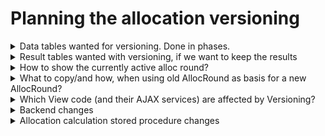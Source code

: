 # Planning the allocation versioning

<details><summary>Data tables wanted for versioning. Done in phases.</summary>

First phase

* Subject - teaching. e.g. how many different kind of sessions per course will be offered
* SubjectEquipment - what kind of equipment we require for each kind of teaching/learning session

Second phase:

* SpaceEquipment - what is in each space
* Space - is space marked as available? taking more spaces into use. Modifying the spaceType for new purposes

</details>

<details><summary>Result tables wanted with versioning, if we want to keep the results</summary>

* all tables name starting with Alloc.
* all of them already have allocRoundId, even if it's called id (in AllocRound proper, like also should), allocId, allocRound x 3.
* They could be unified to id x 1, allocRoundId x 4

</details>

<details><summary>How to show the currently active alloc round?</summary>

Maybe at least the alloc round number shown in the top of the App bar on the left?

Later also the name, or start of the name?

</details>


<details><summary>What to copy/and how, when using old AllocRound as basis for a new AllocRound?</summary>

* The so far selected datatables' (see above) rows with old allocRoundId to the new allocRoundId.
* Phase by Phase. Only those copied that have been versioned.
* Making a POST AllocRound first (maybe a new end point), and if getting back the new allocRoundId successfully, copying then the corresponding old datarows in the selected datatables to the new allocRoundId too. Can be done in a database/SQL TRANSACTION and either COMMITted or ROLLBACKed.
* Not touching the old rows at all. They will stay for the original AllocRound. No affect to original AllocRound
* At least so far AllocRound table is WITHOUT any reference to the original AllocRound that it was created based on. And maybe good solution, as the original allocRound can be changed again with all of its details. Even possibly deleted?

</details>


<details><summary>Which View code (and their AJAX services) are affected by Versioning?</summary>

First phase (Subject and SubjectEquipment)

* SubjectList and possibly some of its sub views. At least while fetching data (subject lists) from database.
* Any uniqueness checks for the Subjects should now be compared to that allocRound only. E.g. uniqueness of the name will be true only for name && allocRoundId combo
* Possibly some Subject-related views might remain unaffected! As they are about one selected Subject and we don't want to change the allocRoundId
* Writing down all the changes (for doing the Second phase later easier=with the same knowledge).

Second phase (SpaceEquipement and Space)

* same as for First phase. Follow the same rules

</details>

<details><summary>Backend changes</summary>

* any uniqueness checks again needs to be fixed
* new endpoint for copying AllocRound to be a new AllocRound
* all endpoints for the changed datatables must be gone through
* foreign key changes? Subject.id is referred without allocRoundId now in SubjectEquipment only. Thus updating those in first phase (Subject, SubjectEquipment)

</details>

<details><summary>Allocation calculation stored procedure changes</summary>

* Bringing allocRoundId also to the source data selection.
* allocRoundId seems to be already in use in the calculation progress and calculation results. Check!

</details>
